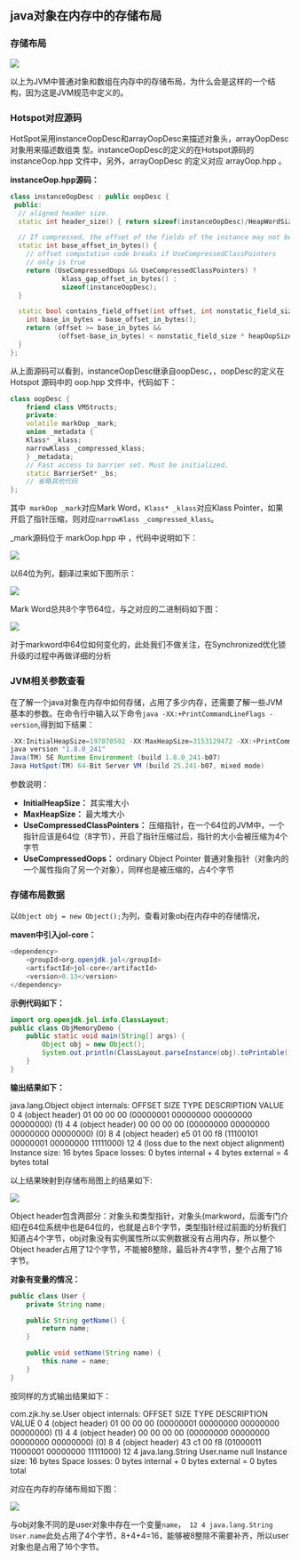 ## java对象在内存中的存储布局

### 存储布局

![](./res/java对象内存存储布局.png)

以上为JVM中普通对象和数组在内存中的存储布局，为什么会是这样的一个结构，因为这是JVM规范中定义的。

### Hotspot对应源码

HotSpot采用instanceOopDesc和arrayOopDesc来描述对象头，arrayOopDesc对象用来描述数组类
型。instanceOopDesc的定义的在Hotspot源码的 instanceOop.hpp 文件中，另外，arrayOopDesc
的定义对应 arrayOop.hpp 。

**instanceOop.hpp源码：**

```c++
class instanceOopDesc : public oopDesc {
 public:
  // aligned header size.
  static int header_size() { return sizeof(instanceOopDesc)/HeapWordSize; }

  // If compressed, the offset of the fields of the instance may not be aligned.
  static int base_offset_in_bytes() {
    // offset computation code breaks if UseCompressedClassPointers
    // only is true
    return (UseCompressedOops && UseCompressedClassPointers) ?
             klass_gap_offset_in_bytes() :
             sizeof(instanceOopDesc);
  }

  static bool contains_field_offset(int offset, int nonstatic_field_size) {
    int base_in_bytes = base_offset_in_bytes();
    return (offset >= base_in_bytes &&
            (offset-base_in_bytes) < nonstatic_field_size * heapOopSize);
  }
};
```

从上面源码可以看到，instanceOopDesc继承自oopDesc，，oopDesc的定义在Hotspot
源码中的 oop.hpp 文件中，代码如下：

```c++
class oopDesc {
    friend class VMStructs;
    private:
    volatile markOop _mark;
    union _metadata {
    Klass* _klass;
    narrowKlass _compressed_klass;
    } _metadata;
    // Fast access to barrier set. Must be initialized.
    static BarrierSet* _bs;
    // 省略其他代码
};
```

其中` markOop _mark`对应Mark Word，`Klass* _klass`对应Klass Pointer，如果开启了指针压缩，则对应`narrowKlass _compressed_klass`。

_mark源码位于 markOop.hpp 中 ，代码中说明如下：

![](./res/markword_remark.png)

以64位为列，翻译过来如下图所示：

![](./res/markwords.png)

Mark Word总共8个字节64位，与之对应的二进制码如下图：

![](./res/markword-bt.png)

对于markword中64位如何变化的，此处我们不做关注，在Synchronized优化锁升级的过程中再做详细的分析

### JVM相关参数查看

在了解一个java对象在内存中如何存储，占用了多少内存，还需要了解一些JVM基本的参数。在命令行中输入以下命令`java -XX:+PrintCommandLineFlags -version`,得到如下结果：

```java
-XX:InitialHeapSize=197070592 -XX:MaxHeapSize=3153129472 -XX:+PrintCommandLineFlags -XX:+UseCompressedClassPointers -XX:+UseCompressedOops -XX:-UseLargePagesIndividualAllocation -XX:+UseParallelGC
java version "1.8.0_241"
Java(TM) SE Runtime Environment (build 1.8.0_241-b07)
Java HotSpot(TM) 64-Bit Server VM (build 25.241-b07, mixed mode)
```

参数说明：

+ **InitialHeapSize：** 其实堆大小
+ **MaxHeapSize：** 最大堆大小
+ **UseCompressedClassPointers：** 压缩指针，在一个64位的JVM中，一个指针应该是64位（8字节），开启了指针压缩过后，指针的大小会被压缩为4个字节
+ **UseCompressedOops：** ordinary Object Pointer 普通对象指针（对象内的一个属性指向了另一个对象），同样也是被压缩的，占4个字节

### 存储布局数据

以`Object obj = new Object();`为列，查看对象obj在内存中的存储情况，

**maven中引入jol-core：**

```java
<dependency>
    <groupId>org.openjdk.jol</groupId>
    <artifactId>jol-core</artifactId>
    <version>0.13</version>
</dependency>
```

**示例代码如下：**

```java
import org.openjdk.jol.info.ClassLayout;
public class ObjMemoryDemo {
    public static void main(String[] args) {
        Object obj = new Object();
        System.out.println(ClassLayout.parseInstance(obj).toPrintable());
    }
}
```

**输出结果如下：**

java.lang.Object object internals:
 OFFSET  SIZE   TYPE DESCRIPTION                               VALUE
      0     	4        (object header)                           01 00 00 00 (00000001 00000000 00000000 00000000) (1)
      4     	4        (object header)                           00 00 00 00 (00000000 00000000 00000000 00000000) (0)
      8     	4        (object header)                           e5 01 00 f8 (11100101 00000001 00000000 11111000) 
     12        4        (loss due to the next object alignment)
Instance size: 16 bytes
Space losses: 0 bytes internal + 4 bytes external = 4 bytes total

以上结果映射到存储布局图上的结果如下:

![](./res/obj对象内存存储布局.png)

Object header包含两部分：对象头和类型指针，对象头(markword，后面专门介绍)在64位系统中也是64位的，也就是占8个字节，类型指针经过前面的分析我们知道占4个字节，obj对象没有实例属性所以实例数据没有占用内存，所以整个Object header占用了12个字节，不能被8整除，最后补齐4字节，整个占用了16字节。

**对象有变量的情况：**

```java
public class User {
    private String name;

    public String getName() {
        return name;
    }

    public void setName(String name) {
        this.name = name;
    }
}
```

按同样的方式输出结果如下：

com.zjk.hy.se.User object internals:
 OFFSET  SIZE               TYPE DESCRIPTION                               VALUE
      0     4                    (object header)                           01 00 00 00 (00000001 00000000 00000000 00000000) (1)
      4     4                    (object header)                           00 00 00 00 (00000000 00000000 00000000 00000000) (0)
      8     4                    (object header)                           43 c1 00 f8 (01000011 11000001 00000000 11111000) 
     12    4   				java.lang.String User.name                                 null
Instance size: 16 bytes
Space losses: 0 bytes internal + 0 bytes external = 0 bytes total

对应在内存的存储布局如下图：

![](./res/user对象内存存储布局.png)

与obj对象不同的是user对象中存在一个变量`name`，` 12 4 java.lang.String User.name`此处占用了4个字节，8+4+4=16，能够被8整除不需要补齐，所以user对象也是占用了16个字节。

